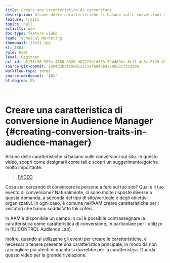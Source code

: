 ```yaml
---
title: Creare una caratteristica di conversione
description: Alcune delle caratteristiche si basano sulle conversioni sul sito. In questo video, scopri come designarli come tali e scopri un suggerimento/gotcha molto importante.
feature: Traits
topics: null
activity: use
doc-type: feature video
team: Technical Marketing
thumbnail: 23431.jpg
kt: 1804
role: User
level: Beginner
exl-id: b5156c96-555e-4608-8920-9b7221b1d383,52b489bf-6c11-4c5c-8f29-4513a167f7b8
source-git-commit: 2094d3bcf658913171afa848e4228653c71c41de
workflow-type: tm+mt
source-wordcount: '181'
ht-degree: 0%

---
```


# Creare una caratteristica di conversione in Audience Manager {#creating-conversion-traits-in-audience-manager}

Alcune delle caratteristiche si basano sulle conversioni sul sito. In questo video, scopri come designarli come tali e scopri un suggerimento/gotcha molto importante.

>[!VIDEO](https://video.tv.adobe.com/v/329877/?quality=12&captions=ita)

Cosa stai cercando di convincere le persone a fare sul tuo sito? Qual è il tuo evento di conversione? Naturalmente, ci sono molte risposte diverse a questa domanda, a seconda del tipo di sito/verticale e degli obiettivi organizzativi. In ogni caso, è comune nell’AAM creare caratteristiche per i visitatori che hanno soddisfatto tali criteri.

In AAM è disponibile un campo in cui è possibile contrassegnare la caratteristica come caratteristica di conversione, in particolare per l&#39;utilizzo in [!UICONTROL Audience Lab].

Inoltre, quando si utilizzano gli eventi per creare le caratteristiche, è necessario tenere presente una caratteristica principale, in modo da non raccogliere più utenti di quanto si dovrebbe per la caratteristica. Guarda questo video per la grande rivelazione.
